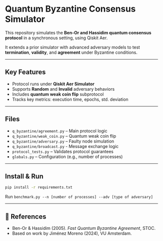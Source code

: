 # Quantum Byzantine Consensus Simulator

This repository simulates the **Ben-Or and Hassidim quantum consensus protocol** in a synchronous setting, using Qiskit Aer.

It extends a prior simulator with advanced adversary models to test **termination**, **validity**, and **agreement** under Byzantine conditions.

---

## Key Features

- Protocol runs under **Qiskit Aer Simulator**
- Supports **Random** and **Invalid** adversary behaviors
- Includes **quantum weak coin flip** subprotocol
- Tracks key metrics: execution time, epochs, std. deviation

---

## Files

- `q_byzantine/agreement.py` – Main protocol logic
- `q_byzantine/weak_coin.py` – Quantum weak coin flip
- `q_byzantine/adversary.py` – Faulty node simulation
- `q_byzantine/broadcast.py` - Message exchange logic
- `protocol_tests.py` – Validates protocol guarantees
- `globals.py` – Configuration (e.g., number of processes)

---

## Install & Run

```bash
pip install -r requirements.txt
```

Run `benchmark.py --n [number of processes] --adv [type of adversary]` 

---

## 📖 References

- Ben-Or & Hassidim (2005). *Fast Quantum Byzantine Agreement*, STOC.
- Based on work by Jiménez Moreno (2024), VU Amsterdam.
